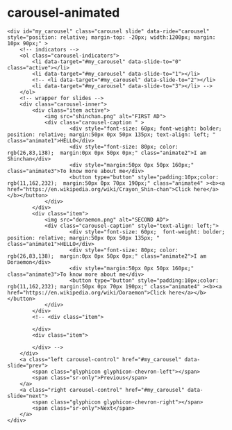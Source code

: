 # carousel-animated
<!DOCTYPE html>
<html>
<head>
	<title></title>
	<meta charset="utf-8">
    <meta name="viewport" content="width=device-width, initial-scale=1">
    <link rel="stylesheet" href="https://maxcdn.bootstrapcdn.com/bootstrap/3.4.0/css/bootstrap.min.css">
    <script src="https://ajax.googleapis.com/ajax/libs/jquery/3.4.1/jquery.min.js"></script>
    <script src="https://maxcdn.bootstrapcdn.com/bootstrap/3.4.0/js/bootstrap.min.js"></script>
    <style type="text/css">
    	.animate1{
    		animation-name: text1;
    		animation-duration: 4s;
    		/*animation-delay: 2s;*/
    		/*animation-timing-function: ease-out;*/
    	}
    	@keyframes text1{
    			from {
    				margin-left: 0px;
    				opacity:0;
  				}

  				to {
    				margin-left: 135px;
  				}
		}
		.animate2{
    		animation-name: text2;
    		animation-duration: 6s;
    		/*animation-delay: 2s;*/
    		/*animation-timing-function: ease-out;*/
    	}
    	@keyframes text2{
    			from {
    				margin-left: -20px;
    				/*visibility: hidden;*/
    				opacity: 0;
  				}

  				to {
    				margin-left: 0px;
  				}
		}
		.animate3{
    		animation-name: text3;
    		animation-duration: 4s;
    		/*animation-delay: 2s;*/
    		/*animation-timing-function: ease-out;*/
    	}
    	@keyframes text3{
    			from {
    				margin-left: 0px;
    				opacity:0;
  				}

  				to {
    				margin-left: 160px;
  				}
		}
		.animate4{
    		animation-name: text4;
    		animation-duration: 4s;
    		/*animation-delay: 2s*/
    		/*animation-timing-function: ease-out;*/
    	}
    	@keyframes text4{
    			from {
    				margin-bottom: 0px;
    				opacity:0;
  				}

  				to {
    				margin-bottom: 70px;
  				}
		}
		.carousel-caption{
			left: 12%;
    		text-align: left;  
    		max-width: 1000px;
    		right: auto;
    		padding:5px;
		}
</style>
</head>
<body>
	
	
<!-- slider -->
	<div id="my_carousel" class="carousel slide" data-ride="carousel" style="position: relative; margin-top: -20px; width:1200px; margin: 10px 90px;" >
		<!-- indicators -->
		<ol class="carousel-indicators">
			<li data-target="#my_carousel" data-slide-to="0" class="active"></li>
			<li data-target="#my_carousel" data-slide-to="1"></li>
			<!-- <li data-target="#my_carousel" data-slide-to="2"></li>
			<li data-target="#my_carousel" data-slide-to="3"></li> -->
		</ol>
		<!-- wrapper for slides -->
		<div class="carousel-inner">
			<div class="item active">
				<img src="shinchan.png" alt="FIRST AD">
				<div class="carousel-caption " >	
						<div style="font-size: 60px; font-weight: bolder; position: relative; margin:50px 0px 50px 135px; text-align: left; " class="animate1">HELLO</div>
						<div style="font-size: 80px; color: rgb(26,83,138);  margin:0px 0px 50px 0px;" class="animate2">I am Shinchan</div>
						<div style="margin:50px 0px 50px 160px;" class="animate3">To know more about me</div>
						<button type="button" style="padding:10px;color: rgb(11,162,232);  margin:50px 0px 70px 190px;" class="animate4" ><b><a href="https://en.wikipedia.org/wiki/Crayon_Shin-chan">Click here</a></b></button>
				</div>
			</div>
			<div class="item">
				<img src="doraemon.png" alt="SECOND AD">
				<div class="carousel-caption" style="text-align: left;">	
						<div style="font-size: 60px;  font-weight: bolder; position: relative; margin:50px 0px 50px 135px; " class="animate1">HELLO</div>
						<div style="font-size: 80px; color: rgb(26,83,138);  margin:0px 0px 50px 0px;" class="animate2">I am Doraemon</div>
						<div style="margin:50px 0px 50px 160px;" class="animate3">To know more about me</div>
						<button type="button" style="padding:10px;color: rgb(11,162,232); margin:50px 0px 70px 190px;" class="animate4" ><b><a href="https://en.wikipedia.org/wiki/Doraemon">Click here</a></b></button>
				</div>
			</div>
			<!-- <div class="item">
				
			</div>
			<div class="item">
				
			</div> -->
		</div>
		<a class="left carousel-control" href="#my_carousel" data-slide="prev">
			<span class="glyphicon glyphicon-chevron-left"></span>
    		<span class="sr-only">Previous</span>
		</a>
		<a class="right carousel-control" href="#my_carousel" data-slide="next">
			<span class="glyphicon glyphicon-chevron-right"></span>
			<span class="sr-only">Next</span>
		</a>
	</div>
</body>
</html>
